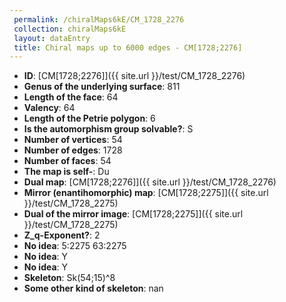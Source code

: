 ```yaml
--- 
 permalink: /chiralMaps6kE/CM_1728_2276 
 collection: chiralMaps6kE
 layout: dataEntry
 title: Chiral maps up to 6000 edges - CM[1728;2276]
---
```


- **ID**: [CM[1728;2276]]({{ site.url }}/test/CM_1728_2276)
- **Genus of the underlying surface**: 811
- **Length of the face**: 64
- **Valency**: 64
- **Length of the Petrie polygon**: 6
- **Is the automorphism group solvable?**: S
- **Number of vertices**: 54
- **Number of edges**: 1728
- **Number of faces**: 54
- **The map is self-**: Du
- **Dual map**: [CM[1728;2276]]({{ site.url }}/test/CM_1728_2276)
- **Mirror (enantihomorphic) map**: [CM[1728;2275]]({{ site.url }}/test/CM_1728_2275)
- **Dual of the mirror image**: [CM[1728;2275]]({{ site.url }}/test/CM_1728_2275)
- **Z_q-Exponent?**: 2
- **No idea**:  5:2275 63:2275
- **No idea**: Y
- **No idea**: Y
- **Skeleton**: Sk(54;15)^8
- **Some other kind of skeleton**: nan
